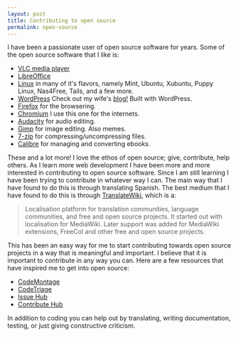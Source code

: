 ```yaml
---
layout: post
title: Contributing to open source
permalink: open-source
---  
```


I have been a passionate user of open source software for years. Some of the open source software that I like is:

- [VLC media player](https://www.videolan.org/vlc/index.html)
- [LibreOffice](https://www.libreoffice.org/)
- [Linux](http://distrowatch.com/) in many of it's flavors, namely Mint, Ubuntu, Xubuntu, Puppy Linux, Nas4Free, Tails, and a few more.
- [WordPress](https://wordpress.org/) Check out my wife's [blog!](http://www.liesllove.com/) Built with WordPress.
- [Firefox](https://www.mozilla.org/) for the browsering.
- [Chromium](https://www.chromium.org/) I use this one for the internets.
- [Audacity](http://audacityteam.org/) for audio editing.
- [Gimp](https://www.gimp.org/) for image editing. Also memes.
- [7-zip](http://www.7-zip.org/) for compressing/uncompressing files.
- [Calibre](http://calibre-ebook.com/) for managing and converting ebooks.  

These and a lot more! I love the ethos of open source; give, contribute, help others. As I learn more web development I have been more and more interested in contributing to open source software. Since I am still learning I have been trying to contribute in whatever way I can. The main way that I have found to do this is through translating Spanish. The best medium that I have found to do this is through [TranslateWiki](https://translatewiki.net/), which is a: 

> Localisation platform for translation communities, language communities, and free and open source projects. It started out with localisation for MediaWiki. Later support was added for MediaWiki extensions, FreeCol and other free and open source projects.  

This has been an easy way for me to start contributing towards open source projects in a way that is meaningful and important. I believe that it is important to contribute in any way you can. Here are a few resources that have inspired me to get into open source:  

- [CodeMontage](http://codemontage.com/)
- [CodeTriage](http://www.codetriage.com/)
- [Issue Hub](http://issuehub.io/)
- [Contribute Hub](http://contribhub.org/)  

In addition to coding you can help out by translating, writing documentation, testing, or just giving constructive criticism.


